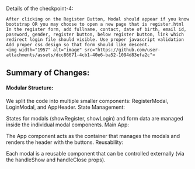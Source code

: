 Details of the checkpoint-4:
```
After clicking on the Register Button, Modal should appear if you know bootstrap OR you may choose to open a new page that is register.html
In the register form, add fullname, contact, date of birth, email id, password, gender, register button, below register button, link which redirect login file should visible. Use proper javascript validation Add proper css design so that form should like descent. 
<img width="1957" alt="image" src="https://github.com/user-attachments/assets/dcc86671-4cb1-40e6-ba52-1094d83efa2c">

```


## Summary of Changes:
#### Modular Structure:

We split the code into multiple smaller components: RegisterModal, LoginModal, and AppHeader.
State Management:

States for modals (showRegister, showLogin) and form data are managed inside the individual modal components.
Main App:

The App component acts as the container that manages the modals and renders the header with the buttons.
Reusability:

Each modal is a reusable component that can be controlled externally (via the handleShow and handleClose props).
